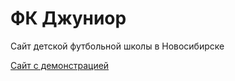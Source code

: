 # ФК Джуниор
Сайт детской футбольной школы в Новосибирске

[Сайт с демонстрацией](https://thunderdrake.github.io/Junior/)
